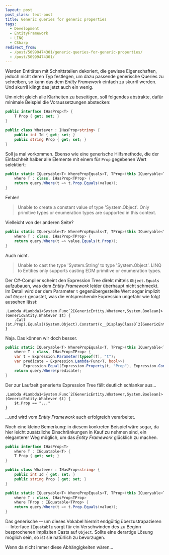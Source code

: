 ```yaml
---
layout: post
post_class: text-post
title: Generic queries for generic properties
tags:
  - Development
  - EntityFramework
  - LINQ
  - CSharp
redirect_from:
  - /post/50999474301/generic-queries-for-generic-properties/
  - /post/50999474301/
---
```

Werden Entitäten mit Schnittstellen dekoriert, die gewisse Eigenschaften, jedoch nicht deren Typ festlegen, um dazu passende generische Queries zu schreiben, so kann das dem *Entity Framework* einfach zu skurril werden. Und skurril klingt das jetzt auch ein wenig.

Um nicht gleich alle Klarheiten zu beseitigen, soll folgendes abstrakte, dafür minimale Beispiel die Voraussetzungen abstecken:

```csharp
public interface IHasProp<T> {
    T Prop { get; set; }
}

public class Whatever : IHasProp<string> {
    public int Id { get; set; }
    public string Prop { get; set; }
}
```

Soll ja mal vorkommen. Ebenso wie eine generische Hilfsmethode, die der Einfachheit halber alle Elemente mit einem für `Prop` gegebenen Wert selektiert:

```csharp
public static IQueryable<T> WherePropEquals<T, TProp>(this IQueryable<T> query, TProp value)
    where T : class, IHasProp<TProp> {
    return query.Where(t => t.Prop.Equals(value));
}
```

Fehler!

> Unable to create a constant value of type 'System.Object'. Only primitive types or enumeration types are supported in this context.

Vielleicht von der anderen Seite?

```csharp
public static IQueryable<T> WherePropEquals<T, TProp>(this IQueryable<T> query, TProp value)
    where T : class, IHasProp<TProp> {
    return query.Where(t => value.Equals(t.Prop));
}
```

Auch nicht.

> Unable to cast the type 'System.String' to type 'System.Object'. LINQ to Entities only supports casting EDM primitive or enumeration types.

Der C#-Compiler scheint den Expression Tree direkt mittels `Object.Equals` aufzubauen, was dem *Entity Framework* leider überhaupt nicht schmeckt. Im Detail wird der dem Parameter `t` gegenübergestellte Wert sogar implizit auf `Object` gecastet, was die entsprechende Expression ungefähr wie folgt aussehen lässt:

```
.Lambda #Lambda1<System.Func`2[GenericEntity.Whatever,System.Boolean]>(GenericEntity.Whatever $t) {
    .Call ($t.Prop).Equals((System.Object).Constant(c__DisplayClass0`2[GenericEntity.Whatever,System.String]).value)
}
```

Naja. Das können wir doch besser.

```csharp
public static IQueryable<T> WherePropEquals<T, TProp>(this IQueryable<T> query, TProp value)
    where T : class, IHasProp<TProp> {
    var t = Expression.Parameter(typeof(T), "t");
    var predicate = Expression.Lambda<Func<T, bool>>(
        Expression.Equal(Expression.Property(t, "Prop"), Expression.Constant(value)), t);
    return query.Where(predicate);
}
```

Der zur Laufzeit generierte Expression Tree fällt deutlich schlanker aus...

```
.Lambda #Lambda1<System.Func`2[GenericEntity.Whatever,System.Boolean]>(GenericEntity.Whatever $t) {
    $t.Prop == "..."
}
```

...und wird vom *Entity Framework* auch erfolgreich verarbeitet.

Noch eine kleine Bemerkung: in diesem konkreten Beispiel wäre sogar, da hier leicht zusätzliche Einschränkungen in Kauf zu nehmen sind, ein eleganterer Weg möglich, um das *Entity Framework* glücklich zu machen.

```csharp
public interface IHasProp<T>
    where T : IEquatable<T> {
    T Prop { get; set; }
}

public class Whatever : IHasProp<string> {
    public int Id { get; set; }
    public string Prop { get; set; }
}

public static IQueryable<T> WherePropEquals<T, TProp>(this IQueryable<T> query, TProp value)
    where T : class, IHasProp<TProp>
    where TProp : IEquatable<TProp> {
    return query.Where(t => t.Prop.Equals(value));
}
```

Das generische -- um dieses Vokabel hiermit endgültig überzustrapazieren -- Interface `IEquatable` sorgt für ein Verschwinden des zu Beginn besprochenen impliziten Casts auf `Object`. Sollte eine derartige Lösung möglich sein, so ist sie natürlich zu bevorzugen.

Wenn da nicht immer diese Abhängigkeiten wären...
